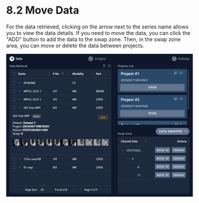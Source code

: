 # 8.2 Move Data

For the data retrieved, clicking on the arrow next to the series name allows you to view the data details. If you need to move the data, you can click the "ADD" button to add the data to the swap zone. Then, in the swap zone area, you can move or delete the data between projects.

![Image](img/image_72.png)

